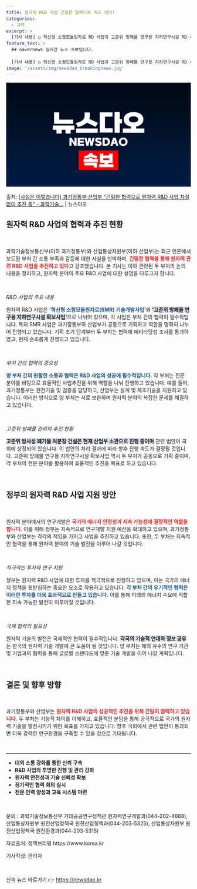 ```yaml
---
title: 원자력 R&D 사업 긴밀한 협력으로 속도 낸다!
categories:
  - 과학
excerpt: >
  [기사 내용] ○ 혁신형 소형모듈원자로 RD 사업과 고준위 방폐물 연구용 지하연구시설 RD 사업이 부처 간 …
feature_text: >
  ## navernews 실시간 뉴스 속보입니다.

  [기사 내용] ○ 혁신형 소형모듈원자로 RD 사업과 고준위 방폐물 연구용 지하연구시설 RD 사업이 부처 간 …
image: '/assets/img/newsdao_breakingnews.jpg'
---
```


![뉴스다오 속보](/assets/img/newsdao_breakingnews.jpg)

<p>출처: <a href="https://newsdao.kr/2169" rel="dofollow">[사실은 이렇습니다] 과기정통부·산업부 “긴밀한 협력으로 원자력 R&D 사업 차질없이 추진 중” - 과학기술…</a> | 뉴스다오</p>

<h2 data-ke-size="size26">원자력 R&D 사업의 협력과 추진 현황</h2>

<p data-ke-size="size16">&nbsp;</p>
과학기술정보통신부(이하 과기정통부)와 산업통상자원부(이하 산업부)는 최근 언론에서 보도된 부처 간 소통 부족과 갈등에 대한 사실을 반박하며, <b><span style="color: #ee2323;">긴밀한 협력을 통해 원자력 관련 R&D 사업을 추진하고 있다</span></b>고 강조했습니다. 본 기사는 이와 관련된 두 부처의 논의 내용을 정리하고, 원자력 분야의 주요 R&D 사업에 대한 설명을 다루고자 합니다. 

<p data-ke-size="size16">&nbsp;</p>

*R&D 사업의 주요 내용*

원자력 R&D 사업은 <b><span style="color: #1a5490;">'혁신형 소형모듈원자로(SMR) 기술개발사업'</span></b>와 <b><span style="background-color: #21538527;">'고준위 방폐물 연구용 지하연구시설 확보사업'</span></b>으로 나뉘어 있으며, 각 사업은 부처 간의 협력이 필수적입니다. 특히 SMR 사업은 과기정통부와 산업부가 공동으로 기획하고 역할을 명확히 나누어 진행되고 있습니다. 기획 초기 단계부터 두 부처는 협력해 예비타당성 조사를 통과하였고, 현재 순조롭게 진행되고 있습니다.

<p data-ke-size="size16">&nbsp;</p>

*부처 간의 협력의 중요성*

<b><span style="color: #1a5490;">양 부처 간의 원활한 소통과 협력은 R&D 사업의 성공에 필수적입니다.</span></b> 각 부처는 전문 분야를 바탕으로 효율적인 사업추진을 위해 역할을 나눠 진행하고 있습니다. 예를 들어, 과기정통부는 원천기술 및 검증을 담당하고, 산업부는 설계 및 제조기술을 지원하고 있습니다. 이러한 방식으로 양 부처는 서로 보완하며 원자력 분야의 복잡한 문제를 해결하고 있습니다.

<p data-ke-size="size16">&nbsp;</p>

*고준위 방폐물 관리의 추진 현황*

<b><span style="background-color: #21538527;">고준위 방사성 폐기물 처분장 건설은 현재 산업부 소관으로 진행 중이며</span></b> 관련 법안이 국회에 상정되어 있습니다. 이 법안의 처리 결과에 따라 향후 진행 속도가 결정될 것입니다. 고준위 방폐물 연구용 지하연구시설 확보사업 역시 두 부처가 공동으로 기획 중이며, 각 부처의 전문 분야를 활용하여 효율적인 추진을 목표로 하고 있습니다.

<p data-ke-size="size16">&nbsp;</p>

<h2 data-ke-size="size26">정부의 원자력 R&D 사업 지원 방안</h2>

<p data-ke-size="size16">&nbsp;</p>
원자력 분야에서의 연구개발은 <b><span style="color: #ee2323;">국가의 에너지 안정성과 지속 가능성에 결정적인 역할을 합니다.</span></b> 이를 위해 정부는 지속적으로 연구개발 지원 예산을 확대하고 있으며, 과기정통부와 산업부는 각각의 책임을 가지고 사업을 추진하고 있습니다. 또한, 두 부처는 지속적인 협력을 통해 원자력 분야의 기술 발전을 이루어 나갈 것입니다.

<p data-ke-size="size16">&nbsp;</p>

*적극적인 투자와 연구 지원*

정부는 원자력 R&D 사업에 대한 투자를 적극적으로 진행하고 있으며, 이는 국가의 에너지 정책을 뒷받침하는 중요한 요소로 작용하고 있습니다. <b><span style="color: #1a5490;">각 부처 간의 유기적인 협력은 이러한 투자를 더욱 효과적으로 만들고 있습니다.</span></b> 이를 통해 미래의 에너지 수요에 적합한 지속 가능한 발전이 이루어질 것입니다.

<p data-ke-size="size16">&nbsp;</p>

*국제 협력의 필요성*

원자력 기술의 발전은 국제적인 협력이 필수적입니다. <b><span style="background-color: #21538527;">각국의 기술적 연대와 정보 공유</span></b>는 한국의 원자력 기술 개발에 큰 도움이 될 것입니다. 양 부처는 해외 유수의 연구 기관 및 기업과의 협력을 통해 글로벌 스탠다드에 맞춘 기술 개발을 이어 나갈 계획입니다.

<p data-ke-size="size16">&nbsp;</p>

<h2 data-ke-size="size26">결론 및 향후 방향</h2>

<p data-ke-size="size16">&nbsp;</p>
과기정통부와 산업부는 <b><span style="color: #ee2323;">원자력 R&D 사업의 성공적인 추진을 위해 긴밀히 협력하고 있습니다.</span></b> 두 부처는 기능적 차이를 이해하고, 효율적인 분담을 통해 궁극적으로 국가의 원자력 기술을 발전시키기 위한 목표를 가지고 있습니다. 향후 국회에서 관련 법안이 통과되면 더욱 강력한 연구환경을 구축할 수 있을 것으로 기대됩니다.

<p data-ke-size="size16">&nbsp;</p>

<hr>

<ul>
<li><b>대외 소통 강화를 통한 신뢰 구축</b></li>
<li><b>R&D 사업의 투명한 진행 및 관리 강화</b></li>
<li><b>원자력 안전성과 기술 신뢰성 확보</b></li>
<li><b>정기적인 협력 회의 실시</b></li>
<li><b>전문 인력 양성과 교육 시스템 마련</b></li>
</ul>

<p data-ke-size="size16">&nbsp;</p>

<p data-ke-size="size16">문의 : 과학기술정보통신부 거대공공연구정책관 원자력연구개발과(044-202-4668), 산업통상자원부 원전산업정책국 원전산업정책과(044-203-5325), 산업통상자원부 원전산업정책국 원전환경과(044-203-5315)</p>

<p data-ke-size="size16">자료출처: 정책브리핑 https://www.korea.kr</p>

<p data-ke-size="size16">기사작성: 관리자</p>

<p data-ke-size="size16">&nbsp;</p> 

신속 뉴스 바로가기 👉 <a href="https://newsdao.kr" rel="dofollow">https://newsdao.kr</a>


